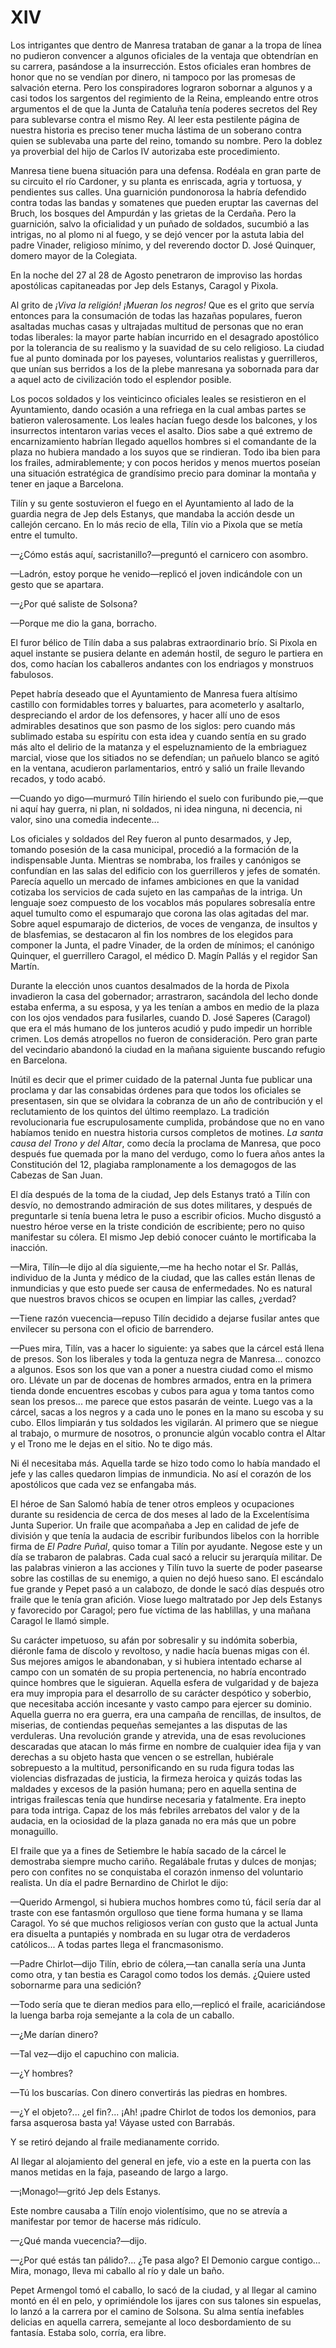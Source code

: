 # XIV

Los intrigantes que dentro de Manresa trataban de ganar a la tropa de línea no
pudieron convencer a algunos oficiales de la ventaja que obtendrían en su
carrera, pasándose a la insurrección. Estos oficiales eran hombres de honor que
no se vendían por dinero, ni  tampoco por las promesas de salvación eterna.
Pero los conspiradores lograron sobornar a algunos y a casi todos los sargentos
del regimiento de la Reina, empleando entre otros argumentos el de que la Junta
de Cataluña tenía poderes secretos del Rey para sublevarse contra el mismo Rey.
Al leer esta pestilente página de nuestra historia es preciso tener mucha
lástima de un soberano contra quien se sublevaba una parte del reino, tomando
su nombre. Pero la doblez ya proverbial del hijo de Carlos IV autorizaba este
procedimiento.

Manresa tiene buena situación para una defensa. Rodéala en gran parte de su
circuito el río Cardoner, y su planta es enriscada, agria y tortuosa,
y pendientes sus calles. Una guarnición pundonorosa la habría defendido contra
todas las bandas y somatenes que pueden eruptar las cavernas del Bruch, los
bosques del Ampurdán y las grietas de la Cerdaña. Pero la guarnición, salvo la
oficialidad y un puñado de soldados, sucumbió a las intrigas, no al plomo ni al
fuego, y se dejó vencer por la astuta labia del padre Vinader, religioso
mínimo, y del reverendo doctor D. José Quinquer, domero mayor de la Colegiata.

En la noche del 27 al 28 de Agosto penetraron de improviso las hordas
apostólicas capitaneadas  por Jep dels Estanys, Caragol y Pixola.

Al grito de *¡Viva la religión! ¡Mueran los negros!* Que es el grito que servía
entonces para la consumación de todas las hazañas populares, fueron asaltadas
muchas casas y ultrajadas multitud de personas que no eran todas liberales: la
mayor parte habían incurrido en el desagrado apostólico por la tolerancia de su
realismo y la suavidad de su celo religioso. La ciudad fue al punto dominada
por los payeses, voluntarios realistas y guerrilleros, que unían sus berridos
a los de la plebe manresana ya sobornada para dar a aquel acto de civilización
todo el esplendor posible.

Los pocos soldados y los veinticinco oficiales leales se resistieron en el
Ayuntamiento, dando ocasión a una refriega en la cual ambas partes se batieron
valerosamente. Los leales hacían fuego desde los balcones, y los insurrectos
intentaron varias veces el asalto. Dios sabe a qué extremo de encarnizamiento
habrían llegado aquellos hombres si el comandante de la plaza no hubiera
mandado a los suyos que se rindieran. Todo iba bien para los frailes,
admirablemente; y con pocos heridos y menos muertos poseían una situación
estratégica de grandísimo precio para dominar la montaña y tener en jaque
a Barcelona.

Tilín y su gente sostuvieron el fuego en el Ayuntamiento al lado de la guardia
negra de Jep dels Estanys, que mandaba la acción desde un callejón cercano. En
lo más recio de ella, Tilín vio a Pixola que se metía entre el tumulto.

—¿Cómo estás aquí, sacristanillo?—preguntó el carnicero con asombro.

—Ladrón, estoy porque he venido—replicó el joven indicándole con un gesto que
se apartara.

—¿Por qué saliste de Solsona?

—Porque me dio la gana, borracho.

El furor bélico de Tilín daba a sus palabras extraordinario brío. Si Pixola en
aquel instante se pusiera delante en ademán hostil, de seguro le partiera en
dos, como hacían los caballeros andantes con los endriagos y monstruos
fabulosos.

Pepet habría deseado que el Ayuntamiento de Manresa fuera altísimo castillo con
formidables torres y baluartes, para acometerlo y asaltarlo, despreciando el
ardor de los defensores, y hacer allí uno de esos admirables desatinos que son
pasmo de los siglos: pero cuando más sublimado estaba su espíritu con esta idea
y cuando sentía en su grado más alto el delirio de la matanza y el
espeluznamiento de la embriaguez marcial, viose que los sitiados no se
defendían; un pañuelo blanco se agitó en la ventana, acudieron parlamentarios,
entró y salió un fraile llevando recados, y todo acabó.

—Cuando yo digo—murmuró Tilín hiriendo el suelo con furibundo pie,—que ni aquí
hay guerra, ni plan, ni soldados, ni idea ninguna, ni decencia, ni valor, sino
una comedia indecente...

Los oficiales y soldados del Rey fueron al punto desarmados, y Jep, tomando
posesión de la casa municipal, procedió a la formación de la indispensable
Junta. Mientras se nombraba, los frailes y canónigos se confundían en las salas
del edificio con los guerrilleros y jefes de somatén. Parecía aquello un
mercado de infames ambiciones en que la vanidad cotizaba los servicios de cada
sujeto en las campañas de la intriga. Un lenguaje soez compuesto de los
vocablos más populares sobresalía entre aquel tumulto como el espumarajo que
corona las olas agitadas del mar. Sobre aquel espumarajo de dicterios, de voces
de venganza, de insultos y de blasfemias, se destacaron al fin los nombres de
los elegidos para componer la Junta, el padre Vinader, de la orden de mínimos;
el canónigo Quinquer, el guerrillero Caragol, el médico D. Magín Pallás y el
regidor San Martín.

Durante la elección unos cuantos desalmados  de la horda de Pixola invadieron
la casa del gobernador; arrastraron, sacándola del lecho donde estaba enferma,
a su esposa, y ya les tenían a ambos en medio de la plaza con los ojos vendados
para fusilarles, cuando D. José Saperes (Caragol) que era el más humano de los
junteros acudió y pudo impedir un horrible crimen. Los demás atropellos no
fueron de consideración. Pero gran parte del vecindario abandonó la ciudad en
la mañana siguiente buscando refugio en Barcelona.

Inútil es decir que el primer cuidado de la paternal Junta fue publicar una
proclama y dar las consabidas órdenes para que todos los oficiales se
presentasen, sin que se olvidara la cobranza de un año de contribución y el
reclutamiento de los quintos del último reemplazo. La tradición revolucionaria
fue escrupulosamente cumplida, probándose que no en vano habíamos tenido en
nuestra historia cursos completos de motines. *La santa causa del Trono y del
Altar*, como decía la proclama de Manresa, que poco después fue quemada por la
mano del verdugo, como lo fuera años antes la Constitución del 12, plagiaba
ramplonamente a los demagogos de las Cabezas de San Juan.

El día después de la toma de la ciudad, Jep dels Estanys trató a Tilín con
desvío, no demostrando  admiración de sus dotes militares, y después de
preguntarle si tenía buena letra le puso a escribir oficios. Mucho disgustó
a nuestro héroe verse en la triste condición de escribiente; pero no quiso
manifestar su cólera. El mismo Jep debió conocer cuánto le mortificaba la
inacción.

—Mira, Tilín—le dijo al día siguiente,—me ha hecho notar el Sr. Pallás,
individuo de la Junta y médico de la ciudad, que las calles están llenas de
inmundicias y que esto puede ser causa de enfermedades. No es natural que
nuestros bravos chicos se ocupen en limpiar las calles, ¿verdad?

—Tiene razón vuecencia—repuso Tilín decidido a dejarse fusilar antes que
envilecer su persona con el oficio de barrendero.

—Pues mira, Tilín, vas a hacer lo siguiente: ya sabes que la cárcel está llena
de presos. Son los liberales y toda la gentuza negra de Manresa... conozco
a algunos. Esos son los que van a poner a nuestra ciudad como el mismo oro.
Llévate un par de docenas de hombres armados, entra en la primera tienda donde
encuentres escobas y cubos para agua y toma tantos como sean los presos... me
parece que estos pasarán de veinte. Luego vas a la cárcel, sacas a los negros
y a cada uno le pones en la mano su escoba y su cubo. Ellos limpiarán y  tus
soldados les vigilarán. Al primero que se niegue al trabajo, o murmure de
nosotros, o pronuncie algún vocablo contra el Altar y el Trono me le dejas en
el sitio. No te digo más.

Ni él necesitaba más. Aquella tarde se hizo todo como lo había mandado el jefe
y las calles quedaron limpias de inmundicia. No así el corazón de los
apostólicos que cada vez se enfangaba más.

El héroe de San Salomó había de tener otros empleos y ocupaciones durante su
residencia de cerca de dos meses al lado de la Excelentísima Junta Superior. Un
fraile que acompañaba a Jep en calidad de jefe de división y que tenía la
audacia de escribir furibundos libelos con la horrible firma de *El Padre
Puñal*, quiso tomar a Tilín por ayudante. Negose este y un día se trabaron de
palabras. Cada cual sacó a relucir su jerarquía militar. De las palabras
vinieron a las acciones y Tilín tuvo la suerte de poder pasearse sobre las
costillas de su enemigo, a quien no dejó hueso sano. El escándalo fue grande
y Pepet pasó a un calabozo, de donde le sacó días después otro fraile que le
tenía gran afición. Viose luego maltratado por Jep dels Estanys y favorecido
por Caragol; pero fue víctima de las hablillas, y una mañana Caragol le llamó
simple.

Su carácter impetuoso, su afán por sobresalir  y su indómita soberbia, diéronle
fama de díscolo y revoltoso, y nadie hacía buenas migas con él. Sus mejores
amigos le abandonaban, y si hubiera intentado echarse al campo con un somatén
de su propia pertenencia, no habría encontrado quince hombres que le siguieran.
Aquella esfera de vulgaridad y de bajeza era muy impropia para el desarrollo de
su carácter despótico y soberbio, que necesitaba acción incesante y vasto campo
para ejercer su dominio. Aquella guerra no era guerra, era una campaña de
rencillas, de insultos, de miserias, de contiendas pequeñas semejantes a las
disputas de las verduleras. Una revolución grande y atrevida, una de esas
revoluciones descaradas que atacan lo más firme en nombre de cualquier idea
fija y van derechas a su objeto hasta que vencen o se estrellan, hubiérale
sobrepuesto a la multitud, personificando en su ruda figura todas las
violencias disfrazadas de justicia, la firmeza heroica y quizás todas las
maldades y excesos de la pasión humana; pero en aquella sentina de intrigas
frailescas tenía que hundirse necesaria y fatalmente. Era inepto para toda
intriga. Capaz de los más febriles arrebatos del valor y de la audacia, en la
ociosidad de la plaza ganada no era más que un pobre monaguillo.

El fraile que ya a fines de Setiembre le había  sacado de la cárcel le
demostraba siempre mucho cariño. Regalábale frutas y dulces de monjas; pero con
confites no se conquistaba el corazón inmenso del voluntario realista. Un día
el padre Bernardino de Chirlot le dijo:

—Querido Armengol, si hubiera muchos hombres como tú, fácil sería dar al traste
con ese fantasmón orgulloso que tiene forma humana y se llama Caragol. Yo sé
que muchos religiosos verían con gusto que la actual Junta era disuelta
a puntapiés y nombrada en su lugar otra de verdaderos católicos... A todas
partes llega el francmasonismo.

—Padre Chirlot—dijo Tilín, ebrio de cólera,—tan canalla sería una Junta como
otra, y tan bestia es Caragol como todos los demás. ¿Quiere usted sobornarme
para una sedición?

—Todo sería que te dieran medios para ello,—replicó el fraile, acariciándose
la luenga barba roja semejante a la cola de un caballo.

—¿Me darían dinero?

—Tal vez—dijo el capuchino con malicia.

—¿Y hombres?

—Tú los buscarías. Con dinero convertirás las piedras en hombres.

—¿Y el objeto?... ¿el fin?... ¡Ah! ¡padre Chirlot de todos los demonios, para
farsa asquerosa basta ya! Váyase usted con Barrabás.

Y se retiró dejando al fraile medianamente corrido.

Al llegar al alojamiento del general en jefe, vio a este en la puerta con las
manos metidas en la faja, paseando de largo a largo.

—¡Monago!—gritó Jep dels Estanys.

Este nombre causaba a Tilín enojo violentísimo, que no se atrevía a manifestar
por temor de hacerse más ridículo.

—¿Qué manda vuecencia?—dijo.

—¿Por qué estás tan pálido?... ¿Te pasa algo? El Demonio cargue contigo...
Mira, monago, lleva mi caballo al río y dale un baño.

Pepet Armengol tomó el caballo, lo sacó de la ciudad, y al llegar al camino
montó en él en pelo, y oprimiéndole los ijares con sus talones sin espuelas, lo
lanzó a la carrera por el camino de Solsona. Su alma sentía inefables delicias
en aquella carrera, semejante al loco desbordamiento de su fantasía. Estaba
solo, corría, era libre.
